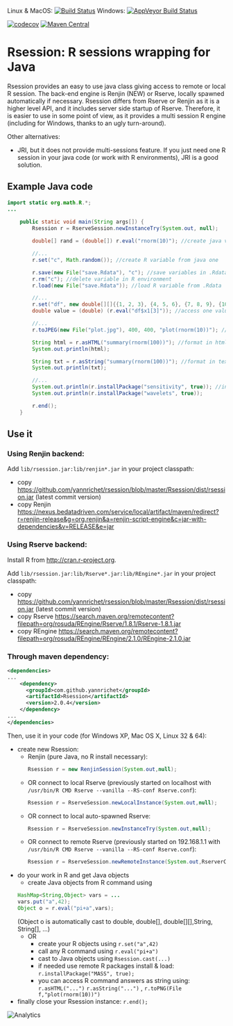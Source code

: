 Linux & MacOS: [![Build Status](https://travis-ci.org/yannrichet/rsession.png)](https://travis-ci.org/yannrichet/rsession)
Windows: [![AppVeyor Build Status](https://ci.appveyor.com/api/projects/status/github/yannrichet/rsession?branch=master&svg=true)](https://ci.appveyor.com/project/yannrichet/rsession)

[![codecov](https://codecov.io/gh/yannrichet/rsession/branch/master/graph/badge.svg)](https://codecov.io/gh/yannrichet/rsession)
[![Maven Central](https://maven-badges.herokuapp.com/maven-central/com.github.yannrichet/Rsession/badge.svg)](https://maven-badges.herokuapp.com/maven-central/com.github.yannrichet/Rsession)

# Rsession: R sessions wrapping for Java #

Rsession provides an easy to use java class giving access to remote or local R session. The back-end engine is Renjin (NEW) or Rserve, locally spawned automatically if necessary.
Rsession differs from Rserve or Renjin as it is a higher level API, and it includes server side startup of Rserve. Therefore, it is easier to use in some point of view, as it provides a multi session R engine (including for Windows, thanks to an ugly turn-around).

Other alternatives:
  * JRI, but it does not provide multi-sessions feature. If you just need one R session in your java code (or work with R environments), JRI is a good solution.

## Example Java code ##
```java
import static org.math.R.*;
...
 
    public static void main(String args[]) {
        Rsession r = RserveSession.newInstanceTry(System.out, null);

        double[] rand = (double[]) r.eval("rnorm(10)"); //create java variable from R command

        //...
        r.set("c", Math.random()); //create R variable from java one

        r.save(new File("save.Rdata"), "c"); //save variables in .Rdata
        r.rm("c"); //delete variable in R environment
        r.load(new File("save.Rdata")); //load R variable from .Rdata

        //...
        r.set("df", new double[][]{{1, 2, 3}, {4, 5, 6}, {7, 8, 9}, {10, 11, 12}}, "x1", "x2", "x3"); //create data frame from given vectors
        double value = (double) (r.eval("df$x1[3]")); //access one value in data frame

        //...
        r.toJPEG(new File("plot.jpg"), 400, 400, "plot(rnorm(10))"); //create jpeg file from R graphical command (like plot)

        String html = r.asHTML("summary(rnorm(100))"); //format in html using R2HTML
        System.out.println(html);

        String txt = r.asString("summary(rnorm(100))"); //format in text
        System.out.println(txt);

        //...
        System.out.println(r.installPackage("sensitivity", true)); //install and load R package
        System.out.println(r.installPackage("wavelets", true));

        r.end();
    }
```
## Use it ##

### Using Renjin backend: ###

Add `lib/rsession.jar:lib/renjin*.jar` in your project classpath: 
  * copy https://github.com/yannrichet/rsession/blob/master/Rsession/dist/rsession.jar (latest commit version)
  * copy Renjin https://nexus.bedatadriven.com/service/local/artifact/maven/redirect?r=renjin-release&g=org.renjin&a=renjin-script-engine&c=jar-with-dependencies&v=RELEASE&e=jar

### Using Rserve backend: ###

Install R from http://cran.r-project.org.

Add `lib/rsession.jar:lib/Rserve*.jar:lib/REngine*.jar` in your project classpath: 
  * copy https://github.com/yannrichet/rsession/blob/master/Rsession/dist/rsession.jar (latest commit version)
  * copy Rserve https://search.maven.org/remotecontent?filepath=org/rosuda/REngine/Rserve/1.8.1/Rserve-1.8.1.jar
  * copy REngine https://search.maven.org/remotecontent?filepath=org/rosuda/REngine/REngine/2.1.0/REngine-2.1.0.jar

### Through maven dependency: ###
```xml
<dependencies>
...
    <dependency>
      <groupId>com.github.yannrichet</groupId>
      <artifactId>Rsession</artifactId>
      <version>2.0.4</version>
    </dependency>
...
</dependencies>
```


Then, use it in your code (for Windows XP, Mac OS X, Linux 32 & 64):
  * create new Rsession:
    * Renjin (pure Java, no R install necessary):
      ```java
      Rsession r = new RenjinSession(System.out,null);
      ```
    * OR connect to local Rserve (previously started on localhost with `/usr/bin/R CMD Rserve --vanilla --RS-conf Rserve.conf`):
      ```java
      Rsession r = RserveSession.newLocalInstance(System.out,null); 
      ```
    * OR connect to local auto-spawned Rserve:
      ```java
      Rsession r = RserveSession.newInstanceTry(System.out,null);
      ```
    * OR connect to remote Rserve (previously started on 192.168.1.1 with `/usr/bin/R CMD Rserve --vanilla --RS-conf Rserve.conf`):
      ```java
      Rsession r = RserveSession.newRemoteInstance(System.out,RserverConf.parse("R://192.168.1.1"));
      ```
  * do your work in R and get Java objects
    * create Java objects from R command using
    ```java
    HashMap<String,Object> vars = ...
    vars.put("a",42);
    Object o = r.eval("pi+a",vars);
    ```
    (Object o is automatically cast to double, double[], double[][],String, String[], ...)
    * OR
      * create your R objects using `r.set("a",42)`
      * call any R command using `r.eval("pi+a")`
      * cast to Java objects using `Rsession.cast(...)`
      * if needed use remote R packages install & load: `r.installPackage("MASS", true);`
      * you can access R command answers as string using: `r.asHTML("...")` `r.asString("...")` , `r.toPNG(File f,"plot(rnorm(10))")` 
  * finally close your Rsession instance: `r.end(); `

![Analytics](https://ga-beacon.appspot.com/UA-109580-20/rsession)
